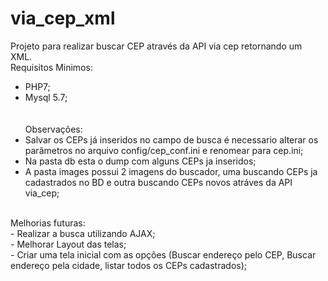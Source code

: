 # via_cep_xml
Projeto para realizar buscar CEP através da API via cep retornando um XML.
<br>
Requisitos Minimos:<br>
- PHP7;<br>
- Mysql 5.7;<br>
<br><br>
Observações:<br>
- Salvar os CEPs já inseridos no campo de busca é necessario alterar os parâmetros no arquivo config/cep_conf.ini e renomear para cep.ini;<br>
- Na pasta db esta o dump com alguns CEPs ja inseridos;<br>
- A pasta images possui 2 imagens do buscador, uma buscando CEPs ja cadastrados no BD e outra buscando CEPs novos atráves da API via_cep; <br>
<br>
Melhorias futuras:<br>
- Realizar a busca utilizando AJAX;<br>
- Melhorar Layout das telas;<br>
- Criar uma tela inicial com as opções (Buscar endereço pelo CEP, Buscar endereço pela cidade, listar todos os CEPs cadastrados);<br>
